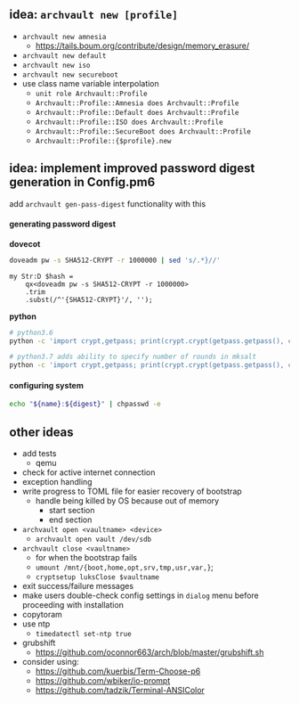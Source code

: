 ## idea: `archvault new [profile]`

- `archvault new amnesia`
  - https://tails.boum.org/contribute/design/memory_erasure/
- `archvault new default`
- `archvault new iso`
- `archvault new secureboot`
- use class name variable interpolation
  - `unit role Archvault::Profile`
  - `Archvault::Profile::Amnesia does Archvault::Profile`
  - `Archvault::Profile::Default does Archvault::Profile`
  - `Archvault::Profile::ISO does Archvault::Profile`
  - `Archvault::Profile::SecureBoot does Archvault::Profile`
  - `Archvault::Profile::{$profile}.new`

## idea: implement improved password digest generation in Config.pm6

add `archvault gen-pass-digest` functionality with this

#### generating password digest

**dovecot**

```sh
doveadm pw -s SHA512-CRYPT -r 1000000 | sed 's/.*}//'
```

```perl6
my Str:D $hash =
    qx<doveadm pw -s SHA512-CRYPT -r 1000000>
    .trim
    .subst(/^'{SHA512-CRYPT}'/, '');
```

**python**

```sh
# python3.6
python -c 'import crypt,getpass; print(crypt.crypt(getpass.getpass(), crypt.mksalt(crypt.METHOD_SHA512)))'

# python3.7 adds ability to specify number of rounds in mksalt
python -c 'import crypt,getpass; print(crypt.crypt(getpass.getpass(), crypt.mksalt(crypt.METHOD_SHA512, 1000000)))'
```

#### configuring system

```sh
echo "${name}:${digest}" | chpasswd -e
```

## other ideas

- add tests
  - qemu
- check for active internet connection
- exception handling
- write progress to TOML file for easier recovery of bootstrap
  - handle being killed by OS because out of memory
    - start section
    - end section
- `archvault open <vaultname> <device>`
  - `archvault open vault /dev/sdb`
- `archvault close <vaultname>`
  - for when the bootstrap fails
  - `umount /mnt/{boot,home,opt,srv,tmp,usr,var,}`;
  - `cryptsetup luksClose $vaultname`
- exit success/failure messages
- make users double-check config settings in `dialog` menu before
  proceeding with installation
- copytoram
- use ntp
  - `timedatectl set-ntp true`
- grubshift
  - https://github.com/oconnor663/arch/blob/master/grubshift.sh
- consider using:
  - https://github.com/kuerbis/Term-Choose-p6
  - https://github.com/wbiker/io-prompt
  - https://github.com/tadzik/Terminal-ANSIColor
